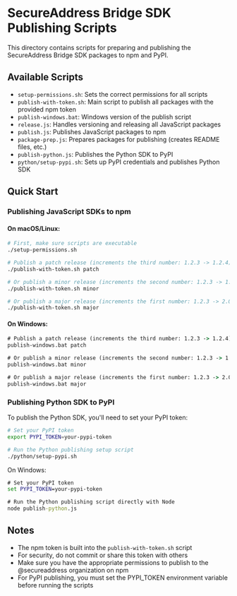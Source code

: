 
# SecureAddress Bridge SDK Publishing Scripts

This directory contains scripts for preparing and publishing the SecureAddress Bridge SDK packages to npm and PyPI.

## Available Scripts

- `setup-permissions.sh`: Sets the correct permissions for all scripts
- `publish-with-token.sh`: Main script to publish all packages with the provided npm token
- `publish-windows.bat`: Windows version of the publish script
- `release.js`: Handles versioning and releasing all JavaScript packages
- `publish.js`: Publishes JavaScript packages to npm
- `package-prep.js`: Prepares packages for publishing (creates README files, etc.)
- `publish-python.js`: Publishes the Python SDK to PyPI
- `python/setup-pypi.sh`: Sets up PyPI credentials and publishes Python SDK

## Quick Start

### Publishing JavaScript SDKs to npm

#### On macOS/Linux:

```bash
# First, make sure scripts are executable
./setup-permissions.sh

# Publish a patch release (increments the third number: 1.2.3 -> 1.2.4)
./publish-with-token.sh patch

# Or publish a minor release (increments the second number: 1.2.3 -> 1.3.0)
./publish-with-token.sh minor

# Or publish a major release (increments the first number: 1.2.3 -> 2.0.0)
./publish-with-token.sh major
```

#### On Windows:

```cmd
# Publish a patch release (increments the third number: 1.2.3 -> 1.2.4)
publish-windows.bat patch

# Or publish a minor release (increments the second number: 1.2.3 -> 1.3.0)
publish-windows.bat minor

# Or publish a major release (increments the first number: 1.2.3 -> 2.0.0)
publish-windows.bat major
```

### Publishing Python SDK to PyPI

To publish the Python SDK, you'll need to set your PyPI token:

```bash
# Set your PyPI token
export PYPI_TOKEN=your-pypi-token

# Run the Python publishing setup script
./python/setup-pypi.sh
```

On Windows:
```cmd
# Set your PyPI token
set PYPI_TOKEN=your-pypi-token

# Run the Python publishing script directly with Node
node publish-python.js
```

## Notes

- The npm token is built into the `publish-with-token.sh` script
- For security, do not commit or share this token with others
- Make sure you have the appropriate permissions to publish to the @secureaddress organization on npm
- For PyPI publishing, you must set the PYPI_TOKEN environment variable before running the scripts

